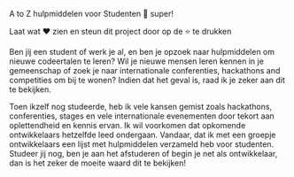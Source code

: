 A to Z hulpmiddelen voor Studenten 👦 super!

Laat wat ❤️ zien en steun dit project door op de ⭐️ te drukken

Ben jij een student of werk je al, en ben je opzoek naar hulpmiddelen om nieuwe codeertalen te leren? Wil je nieuwe mensen leren kennen in je gemeenschap of zoek je naar internationale conferenties, hackathons and competities om bij te wonen? Indien dat het geval is, raad ik je zeker aan dit te bekijken.

Toen ikzelf nog studeerde, heb ik vele kansen gemist zoals hackathons, conferenties, stages en vele internationale evenementen door tekort aan oplettendheid en kennis ervan. Ik wil voorkomen dat opkomende ontwikkelaars hetzelfde leed ondergaan. Vandaar, dat ik met een groepje ontwikkelaars een lijst met hulpmiddelen verzameld heb voor studenten. Studeer jij nog, ben je aan het afstuderen of begin je net als ontwikkelaar, dan is het zeker de moeite waard dit te bekijken!

